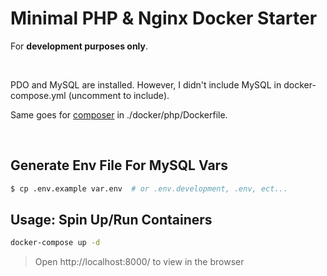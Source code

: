 # Minimal PHP & Nginx Docker Starter

For **development purposes only**. 

</br>

PDO and MySQL are installed. However, I didn't include MySQL in docker-compose.yml (uncomment to include). 
</br>

Same goes for [composer](https://getcomposer.org/) in ./docker/php/Dockerfile.

</br>

## Generate Env File For MySQL Vars
```bash
$ cp .env.example var.env  # or .env.development, .env, ect...
```

## Usage: Spin Up/Run Containers
```bash
docker-compose up -d
```
> Open http://localhost:8000/ to view in the browser
